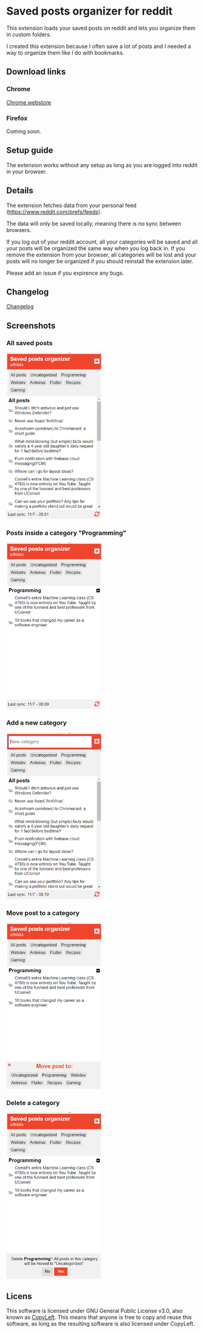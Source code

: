 # Saved posts organizer for reddit

This extension loads your saved posts on reddit and lets you organize them in custom folders.

I created this extension because I often save a lot of posts and I needed a way to organize them like I do with bookmarks.

## Download links

### Chrome

[Chrome webstore](https://chrome.google.com/webstore/detail/reddit-saved-posts-organi/bcmoplghilkcbmmnkccgffbofkkdkhnd/)

### Firefox

Coming soon.

## Setup guide

The extension works without any setup as long as you are logged into reddit in your browser. 

## Details

The extension fetches data from your personal feed (https://www.reddit.com/prefs/feeds).

The data will only be saved locally, meaning there is no sync between browsers.

If you log out of your reddit account, all your categories will be saved and all your posts will be organized the same way when you log back in. If you remove the extension from your browser, all categories will be lost and your posts will no longer be organized if you should reinstall the extension later.

Please add an issue if you expirence any bugs.

## Changelog

[Changelog](https://github.com/Friiiis/saved-posts-organizer/blob/master/changelog.md)

## Screenshots

### All saved posts

<img src="images/readme/allposts.png" width="250">

### Posts inside a category "Programming"

<img src="images/readme/programming.png" width="250">

### Add a new category

<img src="images/readme/addcategory.png" width="250">

### Move post to a category

<img src="images/readme/movepost.png" width="250">

### Delete a category

<img src="images/readme/deletecategory.png" width="250">

## Licens 

This software is licensed under GNU General Public License v3.0, also known as [CopyLeft](https://en.wikipedia.org/wiki/Copyleft). This means that anyone is free to copy and reuse this software, as long as the resulting software is also licensed under CopyLeft.
